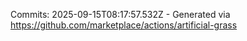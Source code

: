 Commits: 2025-09-15T08:17:57.532Z - Generated via https://github.com/marketplace/actions/artificial-grass
<br>
